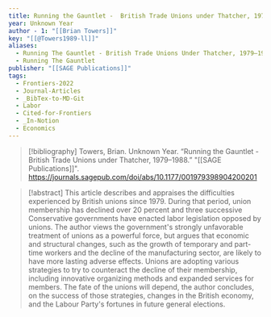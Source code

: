 ```yaml
---
title: Running the Gauntlet -  British Trade Unions under Thatcher, 1979–1988
year: Unknown Year
author - 1: "[[Brian Towers]]"
key: "[[@Towers1989-ll]]"
aliases:
  - Running The Gauntlet - British Trade Unions Under Thatcher, 1979–1988
  - Running The Gauntlet
publisher: "[[SAGE Publications]]"
tags:
  - Frontiers-2022
  - Journal-Articles
  - _BibTex-to-MD-Git
  - Labor
  - Cited-for-Frontiers
  - _In-Notion
  - Economics
---
```


> [!bibliography]
> Towers, Brian. Unknown Year. “Running the Gauntlet -  British Trade Unions under Thatcher, 1979–1988.” "[[SAGE Publications]]". https://journals.sagepub.com/doi/abs/10.1177/001979398904200201

> [!abstract]
> This article describes and appraises the difficulties experienced by British unions since 1979. During that period, union membership has declined over 20 percent and three successive Conservative governments have enacted labor legislation opposed by unions. The author views the government's strongly unfavorable treatment of unions as a powerful force, but argues that economic and structural changes, such as the growth of temporary and part-time workers and the decline of the manufacturing sector, are likely to have more lasting adverse effects. Unions are adopting various strategies to try to counteract the decline of their membership, including innovative organizing methods and expanded services for members. The fate of the unions will depend, the author concludes, on the success of those strategies, changes in the British economy, and the Labour Party's fortunes in future general elections.